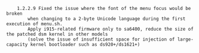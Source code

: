         1.2.2.9 Fixed the issue where the font of the menu focus would be broken 
            when changing to a 2-byte Unicode language during the first execution of menu.sh.
            Apply i915-related firmware only to sa6400, reduce the size of the patched dsm kernel in other models 
            (solve the issue of insufficient space for injection of large-capacity kernel bootloader such as ds920+/ds1621+)
